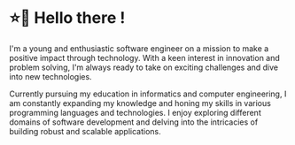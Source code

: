 # ⭐🧔 Hello there !

I'm a young and enthusiastic software engineer on a mission to make a positive impact through technology. With a keen interest in innovation and problem solving, I'm always ready to take on exciting challenges and dive into new technologies.

Currently pursuing my education in informatics and computer engineering, I am constantly expanding my knowledge and honing my skills in various programming languages and technologies. I enjoy exploring different domains of software development and delving into the intricacies of building robust and scalable applications.


